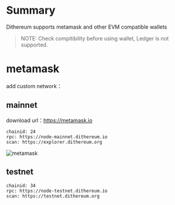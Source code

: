 # Summary

Dithereum supports metamask and other EVM compatible wallets

> NOTE: Check compitibility before using wallet, Ledger is not supported.

# metamask

add custom network：

## mainnet

download url：https://metamask.io

```
chainid: 24
rpc: https://node-mainnet.dithereum.io
scan: https://explorer.dithereum.org
```

![metamask](../images/metamask2.png)

## testnet

```
chainid: 34
rpc: https://node-testnet.dithereum.io
scan: https://testnet.dithereum.org
```

